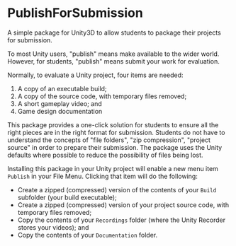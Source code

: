 # PublishForSubmission
A simple package for Unity3D to allow students to package their projects for submission.

To most Unity users, "publish" means make available to the wider world.
However, for students, "publish" means submit your work for evaluation.

Normally, to evaluate a Unity project, four items are needed:

1. A copy of an executable build;
2. A copy of the source code, with temporary files removed;
3. A short gameplay video; and
4. Game design documentation

This package provides a one-click solution for students to ensure
all the right pieces are in the right format for submission.
Students do not have to understand the concepts of "file folders", "zip compression", "project source"
in order to prepare their submission.
The package uses the Unity defaults where possible to reduce the possibility
of files being lost.

Installing this package in your Unity project will enable a new menu item
`Publish` in your File Menu.
Clicking that item will do the following:

- Create a zipped (compressed) version of the contents of your `Build` subfolder (your build executable);
- Create a zipped (compressed) version of your project source code, with temporary files removed;
- Copy the contents of your `Recordings` folder (where the Unity Recorder stores your videos); and
- Copy the contents of your `Documentation` folder.

